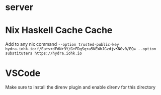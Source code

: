 # server

# Nix Haskell Cache Cache

Add to any nix command
`--option trusted-public-key hydra.iohk.io:f/Ea+s+dFdN+3Y/G+FDgSq+a5NEWhJGzdjvKNGv0/EQ= --option substituters https://hydra.iohk.io`

# VSCode
Make sure to install the direnv plugin and enable direnv for this directory
